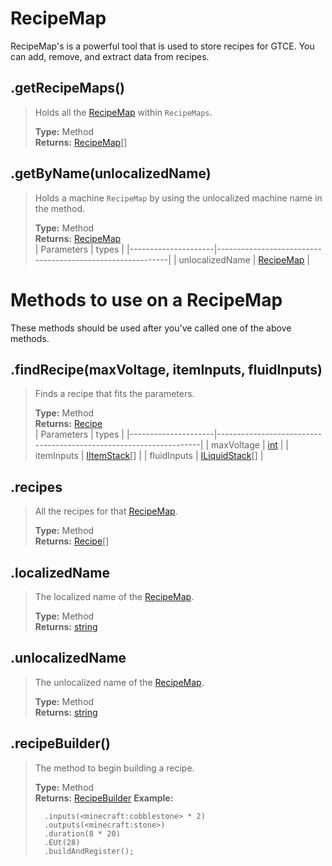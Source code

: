 # RecipeMap
RecipeMap's is a powerful tool that is used to store recipes for GTCE. You can add, remove, and extract data from recipes.

## .getRecipeMaps()
> Holds all the [RecipeMap](/CraftTweaker/Mods/GTCE/type/RecipeMap.md) within `RecipeMaps`.
>
> **Type:** Method  
> **Returns:** [RecipeMap](/CraftTweaker/Mods/GTCE/type/RecipeMap.md)[]

## .getByName(unlocalizedName)
> Holds a machine `RecipeMap` by using the unlocalized machine name in the method.
>
> **Type:** Method  
> **Returns:** [RecipeMap](/CraftTweaker/Mods/GTCE/type/RecipeMap.md)  
> | Parameters  		| types                                                     |
> |---------------------|-----------------------------------------------------------|
> | unlocalizedName	    | [RecipeMap](/CraftTweaker/Mods/GTCE/type/RecipeMap.md)    |

# Methods to use on a RecipeMap
These methods should be used after you've called one of the above methods.

## .findRecipe(maxVoltage, itemInputs, fluidInputs)
> Finds a recipe that fits the parameters.
>
> **Type:** Method  
> **Returns:** [Recipe](/CraftTweaker/Mods/GTCE/type/Recipe.md)  
> | Parameters          | types                                                             |
> |---------------------|-------------------------------------------------------------------|
> | maxVoltage          | [int](/CraftTweaker/Vanilla/Base-Types/int.md)                    |
> | itemInputs          | [IItemStack](/CraftTweaker/Vanilla/Items/IItemStack.md)[]         |
> | fluidInputs         | [ILiquidStack](CraftTweaker/Vanilla/Liquids/ILiquidStack.md)[]    |

## .recipes
> All the recipes for that [RecipeMap](/CraftTweaker/Mods/GTCE/type/RecipeMap.md).
>
> **Type:** Method  
> **Returns:** [Recipe](/CraftTweaker/Mods/GTCE/type/Recipe.md)[]

## .localizedName
> The localized name of the [RecipeMap](/CraftTweaker/Mods/GTCE/type/RecipeMap.md).
>
> **Type:** Method  
> **Returns:** [string](/CraftTweaker/Vanilla/Base-Types/string.md)

## .unlocalizedName
> The unlocalized name of the [RecipeMap](/CraftTweaker/Mods/GTCE/type/RecipeMap.md).
>
> **Type:** Method  
> **Returns:** [string](/CraftTweaker/Vanilla/Base-Types/string.md)

## .recipeBuilder()
> The method to begin building a recipe.
>
> **Type:** Method  
> **Returns:** [RecipeBuilder](/CraftTweaker/Mods/GTCE/type/RecipeBuilder.md) 
> **Example:**  
> ```RecipeMap.getByName("compressor").recipeBuilder()
>   .inputs(<minecraft:cobblestone> * 2)
>   .outputs(<minecraft:stone>)
>   .duration(8 * 20)
>   .EUt(28)
>   .buildAndRegister();
> ```